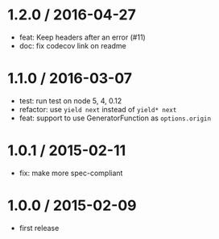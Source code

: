 
1.2.0 / 2016-04-27
==================

  * feat: Keep headers after an error (#11)
  * doc: fix codecov link on readme

1.1.0 / 2016-03-07
==================

  * test: run test on node 5, 4, 0.12
  * refactor: use `yield next` instead of `yield* next`
  * feat: support to use GeneratorFunction as `options.origin`

1.0.1 / 2015-02-11
==================

 * fix: make more spec-compliant

1.0.0 / 2015-02-09
==================

 * first release
